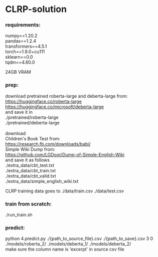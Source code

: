# CLRP-solution
### requirements:
numpy==1.20.2 \
pandas==1.2.4 \
transformers==4.5.1 \
torch==1.9.0+cu111 \
sklearn==0.0 \
tqdm==4.60.0

24GB VRAM

### prep:
download pretrained roberta-large and deberta-large from: \
https://huggingface.co/roberta-large \
https://huggingface.co/microsoft/deberta-large \
and save it in \
./pretrained/roberta-large\
./pretrained/deberta-large
<br/><br/>
download \
Children's Book Test from: \
https://research.fb.com/downloads/babi/ \
Simple Wiki Dump from: \
https://github.com/LGDoor/Dump-of-Simple-English-Wiki \
and save it as follows \
./extra_data/cbt_test.txt \
./extra_data/cbt_train.txt \
./extra_data/cbt_valid.txt \
./extra_data/simple_english_wiki.txt

CLRP training data goes to 
./data/train.csv
./data/test.csv

### train from scratch:
./run_train.sh

### predict:
python 4.predict.py ./{path_to_source_file}.csv ./{path_to_save}.csv 3 0 ./models/roberta_2/ ./models/deberta_1/ ./models/deberta_2/ \
make sure the column name is 'excerpt' in source csv file
